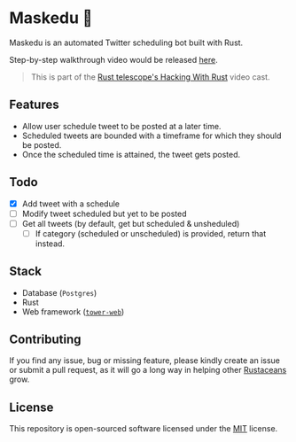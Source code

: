 # Maskedu 🤖

Maskedu is an automated Twitter scheduling bot built with Rust.

Step-by-step walkthrough video would be released [here](https://rust-telescope.live/hacking-with-rust/building-automated-twitter-schedule-bot).

> This is part of the [Rust telescope's Hacking With Rust](https://rust-telescope.live/hacking-with-rust) video cast.

## Features

- Allow user schedule tweet to be posted at a later time.
- Scheduled tweets are bounded with a timeframe for which they should be posted.
- Once the scheduled time is attained, the tweet gets posted.

## Todo

- [x] Add tweet with a schedule
- [ ] Modify tweet scheduled but yet to be posted
- [ ] Get all tweets (by default, get but scheduled & unsheduled)
  - [ ] If category (scheduled or unscheduled) is provided, return that instead.

## Stack

- Database (`Postgres`)
- Rust 
- Web framework ([`tower-web`](https://github.com/carllerche/tower-web))


## Contributing

If you find any issue, bug or missing feature, please kindly create an issue or submit a pull request, as it will go a long way in helping other [Rustaceans](https://www.rust-lang.org/community) grow.

## License

This repository is open-sourced software licensed under the [MIT](.LICENSE) license.
